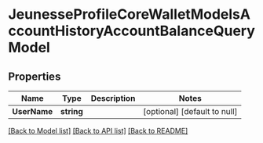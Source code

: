 # JeunesseProfileCoreWalletModelsAccountHistoryAccountBalanceQueryModel

## Properties
Name | Type | Description | Notes
------------ | ------------- | ------------- | -------------
**UserName** | **string** |  | [optional] [default to null]

[[Back to Model list]](../README.md#documentation-for-models) [[Back to API list]](../README.md#documentation-for-api-endpoints) [[Back to README]](../README.md)



